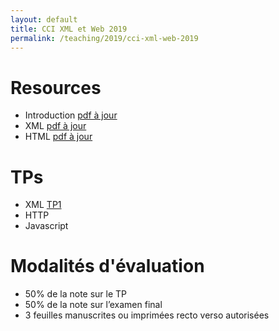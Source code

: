 ```yaml
---
layout: default
title: CCI XML et Web 2019
permalink: /teaching/2019/cci-xml-web-2019
---
```


# Resources 
* Introduction [pdf à jour](https://docs.google.com/presentation/d/1Fth_ibz3lJyqgVr_EtcjJyTbnOV3O6YRzzEmbgXYc1w/export/pdf)
* XML [pdf à jour](https://docs.google.com/presentation/d/1OuEvTF7Z1hjHw_4y3y3FyG2Q1reCD54ZsyiA1H91n88/export/pdf)
* HTML [pdf à jour](https://docs.google.com/presentation/d/1tZw4uioUspiyqydXgdHRv-Wwo_FALhhIyVfjipw1fDY/export/pdf)

# TPs
* XML [TP1](https://valentin.lachand.net/teaching/2019/cci-xml-web-2019-tp1)
* HTTP
* Javascript

# Modalités d'évaluation
- 50% de la note sur le TP
- 50% de la note sur l’examen final
- 3 feuilles manuscrites ou imprimées recto verso autorisées
